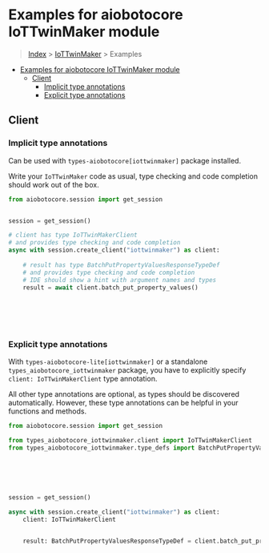 <a id="examples-for-aiobotocore-iottwinmaker-module"></a>

# Examples for aiobotocore IoTTwinMaker module

> [Index](../README.md) > [IoTTwinMaker](./README.md) > Examples

- [Examples for aiobotocore IoTTwinMaker module](#examples-for-aiobotocore-iottwinmaker-module)
  - [Client](#client)
    - [Implicit type annotations](#implicit-type-annotations)
    - [Explicit type annotations](#explicit-type-annotations)

<a id="client"></a>

## Client

<a id="implicit-type-annotations"></a>

### Implicit type annotations

Can be used with `types-aiobotocore[iottwinmaker]` package installed.

Write your `IoTTwinMaker` code as usual, type checking and code completion
should work out of the box.

```python
from aiobotocore.session import get_session


session = get_session()

# client has type IoTTwinMakerClient
# and provides type checking and code completion
async with session.create_client("iottwinmaker") as client:
    
    # result has type BatchPutPropertyValuesResponseTypeDef
    # and provides type checking and code completion
    # IDE should show a hint with argument names and types
    result = await client.batch_put_property_values()
    

    

    
```

<a id="explicit-type-annotations"></a>

### Explicit type annotations

With `types-aiobotocore-lite[iottwinmaker]` or a standalone
`types_aiobotocore_iottwinmaker` package, you have to explicitly specify
`client: IoTTwinMakerClient` type annotation.

All other type annotations are optional, as types should be discovered
automatically. However, these type annotations can be helpful in your functions
and methods.

```python
from aiobotocore.session import get_session

from types_aiobotocore_iottwinmaker.client import IoTTwinMakerClient
from types_aiobotocore_iottwinmaker.type_defs import BatchPutPropertyValuesResponseTypeDef






session = get_session()

async with session.create_client("iottwinmaker") as client:
    client: IoTTwinMakerClient

    
    result: BatchPutPropertyValuesResponseTypeDef = client.batch_put_property_values()
    

    

    
```
